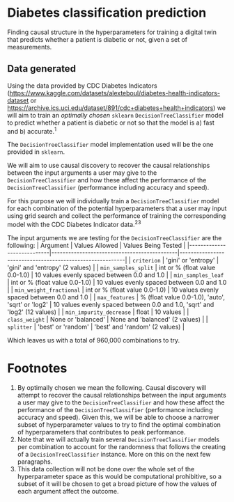 # Diabetes classification prediction
Finding causal structure in the hyperparameters for training a digital twin that predicts whether a patient is diabetic or not, given a set of measurements.

## Data generated
Using the data provided by CDC Diabetes Indicators (https://www.kaggle.com/datasets/alexteboul/diabetes-health-indicators-dataset or https://archive.ics.uci.edu/dataset/891/cdc+diabetes+health+indicators) we will aim to train an _optimally chosen_ `sklearn` `DecisionTreeClassifier` model to predict whether a patient is diabetic or not so that the model is a) fast and b) accurate.<sup>1</sup>

The `DecisionTreeClassifier` model implementation used will be the one provided in `sklearn`.

We will aim to use causal discovery to recover the causal relationships between the input arguments a user may give to the `DecisionTreeClassifier` and how these affect the performance of the `DecisionTreeClassifier` (performance including accuracy and speed).

For this purpose we will individually train a `DecisionTreeClassifier` model for each combination of the potential hyperparameters that a user may input using grid search and collect the performance of training the corresponding model with the CDC Diabetes Indicator data.<sup>2</sup><sup>3</sup>

The input arguments we are testing for the `DecisionTreeClassifier` are the following:
| Argument                   | Values Allowed                               | Values Being Tested                                       |
|----------------------------|---------------------------------------------|----------------------------------------------------------|
| `criterion`                  | 'gini' or 'entropy'                        | 'gini' and 'entropy' (2 values)                         |
| `min_samples_split`          | int or % (float value 0.0-1.0)             | 10 values evenly spaced between 0.0 and 1.0              |
| `min_samples_leaf`           | int or % (float value 0.0-1.0)             | 10 values evenly spaced between 0.0 and 1.0              |
| `min_weight_fractional`      | int or % (float value 0.0-1.0)             | 10 values evenly spaced between 0.0 and 1.0              |
| `max_features`               | % (float value 0.0-1.0), 'auto', 'sqrt' or 'log2' | 10 values evenly spaced between 0.0 and 1.0, 'sqrt' and 'log2' (12 values) |
| `min_impurity_decrease`      | float                                       | 10 values                                                |
| `class_weight`               | None or 'balanced'                         | None and 'balanced' (2 values)                          |
| `splitter`                   | 'best' or 'random'                         | 'best' and 'random' (2 values)                          |


Which leaves us with a total of 960,000 combinations to try.


# Footnotes
1. By optimally chosen we mean the following. Causal discovery will attempt to recover the causal relationships between the input arguments a user may give to the `DecisionTreeClassifier` and how these affect the performance of the `DecisionTreeClassifier` (performance including accuracy and speed). Given this, we will be able to choose a narrower subset of hyperparameter values to try to find the optimal combination of hyperparameters that contributes to peak performance.
2. Note that we will actually train several `DecisionTreeClassifier` models per combination to account for the randomness that follows the creating of a `DecisionTreeClassifier` instance. More on this on the next few paragraphs.
3. This data collection will not be done over the whole set of the hyperparameter space as this would be computational prohibitive, so a subset of it will be chosen to get a broad picture of how the values of each argument affect the outcome.
